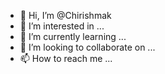 - 👋 Hi, I’m @Chirishmak
- 👀 I’m interested in ...
- 🌱 I’m currently learning ...
- 💞️ I’m looking to collaborate on ...
- 📫 How to reach me ...

<!---
Chirishmak/Chirishmak is a ✨ special ✨ repository because its `README.md` (this file) appears on your GitHub profile.
You can click the Preview link to take a look at your changes.
--->
